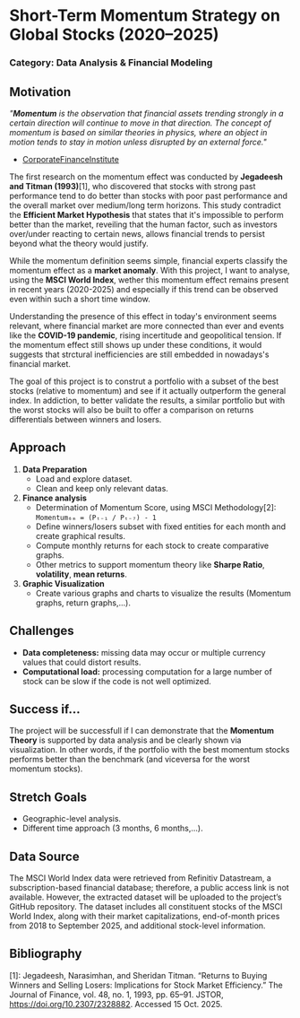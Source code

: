 # Short-Term Momentum Strategy on Global Stocks (2020–2025)
### Category: Data Analysis & Financial Modeling

## Motivation

*"**Momentum** is the observation that financial assets trending strongly in a certain direction will continue to move in that direction. The concept of momentum is based on similar theories in physics, where an object in motion tends to stay in motion unless disrupted by an external force."*
- [CorporateFinanceInstitute](https://corporatefinanceinstitute.com/resources/career-map/sell-side/capital-markets/momentum/)

The first research on the momentum effect was conducted by **Jegadeesh and Titman (1993)**[1], who discovered that stocks with strong past performance tend to do better than stocks with poor past performance and the overall market over medium/long term horizons. This study contradict the **Efficient Market Hypothesis** that states that it's impossible to perform better than the market, reveiling that the human factor, such as investors over/under reacting to certain news, allows financial trends to persist beyond what the theory would justify.

While the momentum definition seems simple, financial experts classify the momentum effect as a **market anomaly**. With this project, I want to analyse, using the **MSCI World Index**, wether this momentum effect remains present in recent years (2020-2025) and especially if this trend can be observed even within such a short time window.

Understanding the presence of this effect in today's environment seems relevant, where financial market are more connected than ever and events like the **COVID-19 pandemic**, rising incertitude and geopolitical tension. If the momentum effect still shows up under these conditions, it would suggests that strctural inefficiencies are still embedded in nowadays's financial market.

The goal of this project is to construt a portfolio with a subset of the best stocks (relative to momentum) and see if it actually outperform the general index. In addiction, to better validate the results, a similar portfolio but with the worst stocks will also be built to offer a comparison on returns differentials between winners and losers.

## Approach
1. **Data Preparation**
   - Load and explore dataset.
   - Clean and keep only relevant datas.
2. **Finance analysis**
   - Determination of Momentum Score, using MSCI Methodology[2]:
   `Momentum₆ₘ = (Pₜ₋₁ / Pₜ₋₇) - 1`
   - Define winners/losers subset with fixed entities for each month and create graphical results.
   - Compute monthly returns for each stock to create comparative graphs.
   - Other metrics to support momentum theory like **Sharpe Ratio**, **volatility**, **mean returns**.
3. **Graphic Visualization**
   - Create various graphs and charts to visualize the results (Momentum graphs, return graphs,...).

## Challenges
   - **Data completeness:** missing data may occur or multiple currency values that could distort results.
   - **Computational load:** processing computation for a large number of stock can be slow if the code is not well optimized.

## Success if...
The project will be successfull if I can demonstrate that the **Momentum Theory** is supported by data analysis and be clearly shown via visualization.
In other words, if the portfolio with the best momentum stocks performs better than the benchmark (and viceversa for the worst momentum stocks).

## Stretch Goals
   - Geographic-level analysis.
   - Different time approach (3 months, 6 months,...).

## Data Source
The MSCI World Index data were retrieved from Refinitiv Datastream, a subscription-based financial database; therefore, a public access link is not available. However, the extracted dataset will be uploaded to the project’s GitHub repository. The dataset includes all constituent stocks of the MSCI World Index, along with their market capitalizations, end-of-month prices from 2018 to September 2025, and additional stock-level information. 

## Bibliography
[1]: Jegadeesh, Narasimhan, and Sheridan Titman. “Returns to Buying Winners and Selling Losers: Implications for Stock Market Efficiency.” The Journal of Finance, vol. 48, no. 1, 1993, pp. 65–91. JSTOR, https://doi.org/10.2307/2328882. Accessed 15 Oct. 2025.